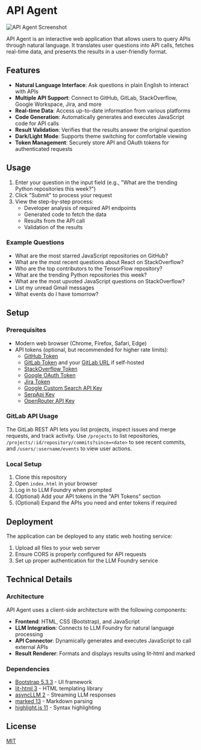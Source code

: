 # API Agent

![API Agent Screenshot](screenshot.webp)

API Agent is an interactive web application that allows users to query APIs through natural language. It translates user questions into API calls, fetches real-time data, and presents the results in a user-friendly format.

## Features

- **Natural Language Interface**: Ask questions in plain English to interact with APIs
- **Multiple API Support**: Connect to GitHub, GitLab, StackOverflow, Google Workspace, Jira, and more
- **Real-time Data**: Access up-to-date information from various platforms
- **Code Generation**: Automatically generates and executes JavaScript code for API calls
- **Result Validation**: Verifies that the results answer the original question
- **Dark/Light Mode**: Supports theme switching for comfortable viewing
- **Token Management**: Securely store API and OAuth tokens for authenticated requests

## Usage

1. Enter your question in the input field (e.g., "What are the trending Python repositories this week?")
2. Click "Submit" to process your request
3. View the step-by-step process:
   - Developer analysis of required API endpoints
   - Generated code to fetch the data
   - Results from the API call
   - Validation of the results

### Example Questions

- What are the most starred JavaScript repositories on GitHub?
- What are the most recent questions about React on StackOverflow?
- Who are the top contributors to the TensorFlow repository?
- What are the trending Python repositories this week?
- What are the most upvoted JavaScript questions on StackOverflow?
- List my unread Gmail messages
- What events do I have tomorrow?

## Setup

### Prerequisites

- Modern web browser (Chrome, Firefox, Safari, Edge)
- API tokens (optional, but recommended for higher rate limits):
  - [GitHub Token](https://github.com/settings/tokens)
  - [GitLab Token](https://docs.gitlab.com/ee/user/profile/personal_access_tokens.html) and your [GitLab URL](https://docs.gitlab.com/ee/api/index.html#gitlab-api-endpoint-url) if self-hosted
  - [StackOverflow Token](https://stackapps.com/apps/oauth/register)
  - [Google OAuth Token](https://developers.google.com/oauthplayground/)
  - [Jira Token](https://id.atlassian.com/manage-profile/security/api-tokens)
  - [Google Custom Search API Key](https://developers.google.com/custom-search/v1/introduction)
  - [SerpApi Key](https://serpapi.com/manage-api-key)
  - [OpenRouter API Key](https://openrouter.ai/settings/keys)

### GitLab API Usage

The GitLab REST API lets you list projects, inspect issues and merge requests, and track activity.
Use `/projects` to list repositories, `/projects/:id/repository/commits?since=<date>` to see recent commits, and `/users/:username/events` to view user actions.

### Local Setup

1. Clone this repository
2. Open `index.html` in your browser
3. Log in to LLM Foundry when prompted
4. (Optional) Add your API tokens in the "API Tokens" section
5. (Optional) Expand the APIs you need and enter tokens if required

## Deployment

The application can be deployed to any static web hosting service:

1. Upload all files to your web server
2. Ensure CORS is properly configured for API requests
3. Set up proper authentication for the LLM Foundry service

## Technical Details

### Architecture

API Agent uses a client-side architecture with the following components:

- **Frontend**: HTML, CSS (Bootstrap), and JavaScript
- **LLM Integration**: Connects to LLM Foundry for natural language processing
- **API Connector**: Dynamically generates and executes JavaScript to call external APIs
- **Result Renderer**: Formats and displays results using lit-html and marked

### Dependencies

- [Bootstrap 5.3.3](https://getbootstrap.com/) - UI framework
- [lit-html 3](https://lit.dev/) - HTML templating library
- [asyncLLM 2](https://npmjs.com/package/asyncllm) - Streaming LLM responses
- [marked 13](https://marked.js.org/) - Markdown parsing
- [highlight.js 11](https://highlightjs.org/) - Syntax highlighting

## License

[MIT](LICENSE)
